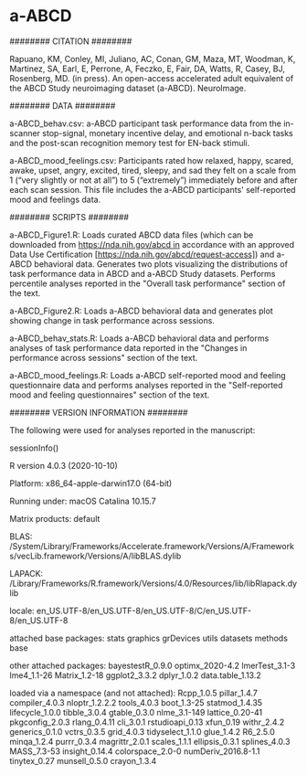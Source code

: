 # a-ABCD

########
CITATION
########

Rapuano, KM, Conley, MI, Juliano, AC, Conan, GM, Maza, MT, Woodman, K, Martinez, SA, Earl, E, Perrone, A, Feczko, E, Fair, DA, Watts, R, Casey, BJ, Rosenberg, MD. (in press). An open-access accelerated adult equivalent of the ABCD Study neuroimaging dataset (a-ABCD). NeuroImage.


########
DATA
########

a-ABCD_behav.csv: a-ABCD participant task performance data from the in-scanner stop-signal, monetary incentive delay, and emotional n-back tasks and the post-scan recognition memory test for EN-back stimuli. 

a-ABCD_mood_feelings.csv: Participants rated how relaxed, happy, scared, awake, upset, angry, excited, tired, sleepy, and sad they felt on a scale from 1 (“very slightly or not at all”) to 5 (“extremely”) immediately before and after each scan session. This file includes the a-ABCD participants' self-reported mood and feelings data. 


########
SCRIPTS
########

a-ABCD_Figure1.R: Loads curated ABCD data files (which can be downloaded from https://nda.nih.gov/abcd in accordance with an approved Data Use Certification [https://nda.nih.gov/abcd/request-access]) and a-ABCD behavioral data. Generates two plots visualizing the distributions of task performance data in ABCD and a-ABCD Study datasets. Performs percentile analyses reported in the "Overall task performance" section of the text.

a-ABCD_Figure2.R: Loads a-ABCD behavioral data and generates plot showing change in task performance across sessions. 

a-ABCD_behav_stats.R: Loads a-ABCD behavioral data and performs analyses of task performance data reported in the "Changes in performance across sessions" section of the text.

a-ABCD_mood_feelings.R: Loads a-ABCD self-reported mood and feeling questionnaire data and performs analyses reported in the "Self-reported mood and feeling questionnaires" section of the text.


########
VERSION INFORMATION
########

The following were used for analyses reported in the manuscript: 

sessionInfo()

R version 4.0.3 (2020-10-10)

Platform: x86_64-apple-darwin17.0 (64-bit)

Running under: macOS Catalina 10.15.7

Matrix products: default

BLAS:   /System/Library/Frameworks/Accelerate.framework/Versions/A/Frameworks/vecLib.framework/Versions/A/libBLAS.dylib

LAPACK: /Library/Frameworks/R.framework/Versions/4.0/Resources/lib/libRlapack.dylib

locale: en_US.UTF-8/en_US.UTF-8/en_US.UTF-8/C/en_US.UTF-8/en_US.UTF-8

attached base packages:
stats     graphics  grDevices utils     datasets  methods   base     

other attached packages:
bayestestR_0.9.0  optimx_2020-4.2   lmerTest_3.1-3    lme4_1.1-26       Matrix_1.2-18     ggplot2_3.3.2     dplyr_1.0.2       data.table_1.13.2

loaded via a namespace (and not attached):
Rcpp_1.0.5          pillar_1.4.7        compiler_4.0.3      nloptr_1.2.2.2      tools_4.0.3         boot_1.3-25         statmod_1.4.35    lifecycle_1.0.0     tibble_3.0.4        gtable_0.3.0        nlme_3.1-149        lattice_0.20-41     pkgconfig_2.0.3     rlang_0.4.11       cli_3.0.1         rstudioapi_0.13     xfun_0.19           withr_2.4.2         generics_0.1.0      vctrs_0.3.5         grid_4.0.3         tidyselect_1.1.0    glue_1.4.2          R6_2.5.0            minqa_1.2.4         purrr_0.3.4         magrittr_2.0.1      scales_1.1.1       ellipsis_0.3.1      splines_4.0.3       MASS_7.3-53         insight_0.14.4      colorspace_2.0-0    numDeriv_2016.8-1.1 tinytex_0.27       munsell_0.5.0       crayon_1.3.4   

